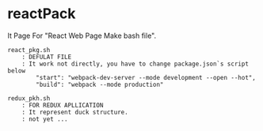 # reactPack

It Page For "React Web Page Make bash file".<br>
```
react_pkg.sh
    : DEFULAT FILE
    : It work not directly, you have to change package.json`s script below
        "start": "webpack-dev-server --mode development --open --hot",
        "build": "webpack --mode production"

redux_pkh.sh
    : FOR REDUX APLLICATION
    : It represent duck structure.
    : not yet ...
```